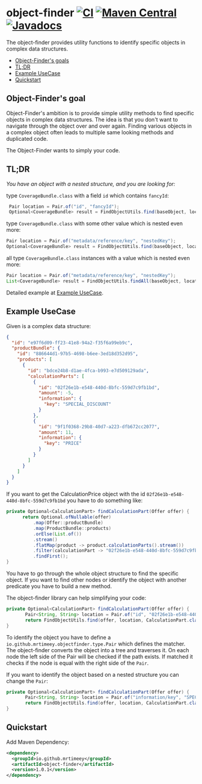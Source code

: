 # object-finder [![CI](https://github.com/MrTimeey/object-finder/actions/workflows/mvn-build.yml/badge.svg?branch=main)](https://github.com/MrTimeey/object-finder/actions/workflows/mvn-build.yml?query=branch%3Amain) [![Maven Central](https://img.shields.io/maven-central/v/io.github.mrtimeey/object-finder.svg?label=Maven%20Central)](https://search.maven.org/search?q=g:%22io.github.mrtimeey%22%20AND%20a:%22object-finder%22) [![Javadocs](http://www.javadoc.io/badge/io.github.mrtimeey/object-finder.svg)](http://www.javadoc.io/doc/io.github.mrtimeey/object-finder)
The object-finder provides utility functions to identify specific objects in complex data structures.
* [Object-Finder's goals](#goals)
* [TL;DR](#tldr)
* [Example UseCase](#example)
* [Quickstart](#quickstart)

## <a name="goals"/>Object-Finder's goal</a>

Object-Finder's ambition is to provide simple utility methods to find specific objects in complex data structures.
The idea is that you don't want to navigate through the object over and over again. 
Finding various objects in a complex object often leads to multiple same looking methods and duplicated code.

The Object-Finder wants to simply your code. 

## <a name="tldr"/>TL;DR</a>

*You have an object with a nested structure, and you are looking for:*

type `CoverageBundle.class` with a field `id` which contains `fancyId`:
```java 
 Pair location = Pair.of("id", "fancyId");
 Optional<CoverageBundle> result = FindObjectUtils.find(baseObject, location, CoverageBundle.class);
```

type `CoverageBundle.class` with some other value which is nested even more:
 ```java 
 Pair location = Pair.of("metadata/reference/key", "nestedKey");
 Optional<CoverageBundle> result = FindObjectUtils.find(baseObject, location, CoverageBundle.class);
 ```

all type `CoverageBundle.class` instances with a value which is nested even more:
 ```java 
 Pair location = Pair.of("metadata/reference/key", "nestedKey");
 List<CoverageBundle> result = FindObjectUtils.findAll(baseObject, location, CoverageBundle.class);
 ```

Detailed example at [Example UseCase](#example).

## <a name="example"/>Example UseCase</a>
Given is a complex data structure:

```json
{
  "id": "e97f6d09-ff23-41e8-94a2-f35f6a99eb9c",
  "productBundle": {
    "id": "886644d1-97b5-4698-b6ee-3ed18d352d95",
    "products": [
      {
        "id": "bdce24b8-d1ae-4fca-b993-e7d509129ada",
        "calculationParts": [
          {
            "id": "02f26e1b-e548-440d-8bfc-559d7c9fb1bd",
            "amount": -5,
            "information": {
              "key": "SPECIAL_DISCOUNT"
            }
          }, 
          {
            "id": "9f1f0368-29b8-40d7-a223-dfb672cc2077",
            "amount": 11,
            "information": {
              "key": "PRICE"
            }
          }
        ]        
      }
    ]
  }
}
```

If you want to get the CalculationPrice object with the id `02f26e1b-e548-440d-8bfc-559d7c9fb1bd` you have to do something like:
```java 
private Optional<CalculationPart> findCalculationPart(Offer offer) {
      return Optional.ofNullable(offer)
          .map(Offer::productBundle)
          .map(ProductBundle::products)
          .orElse(List.of())
          .stream()
          .flatMap(product -> product.calculationParts().stream())
          .filter(calculationPart -> "02f26e1b-e548-440d-8bfc-559d7c9fb1bd".equals(calculationPart.id()))
          .findFirst();   
}
```

You have to go through the whole object structure to find the specific object. 
If you want to find other nodes or identify the object with another predicate you have to build a new method.

The object-finder library can help simplifying your code:
```java
private Optional<CalculationPart> findCalculationPart(Offer offer) {
       Pair<String, String> location = Pair.of("id", "02f26e1b-e548-440d-8bfc-559d7c9fb1bd");
       return FindObjectUtils.find(offer, location, CalculationPart.class);   
}
```

To identify the object you have to define a `io.github.mrtimeey.objectfinder.type.Pair` which defines the matcher.
The object-finder converts the object into a tree and traverses it. On each node the left side of the Pair will be checked if the path exists.
If matched it checks if the node is equal with the right side of the `Pair`.

If you want to identify the object based on a nested structure you can change the `Pair`:
```java
private Optional<CalculationPart> findCalculationPart(Offer offer) {
       Pair<String, String> location = Pair.of("information/key", "SPECIAL_DISCOUNT");
       return FindObjectUtils.find(offer, location, CalculationPart.class);   
}
```

## <a name="quickstart"/>Quickstart</a>

Add Maven Dependency:
```xml
<dependency>
  <groupId>io.github.mrtimeey</groupId>
  <artifactId>object-finder</artifactId>
  <version>1.0.1</version>
</dependency>
```


